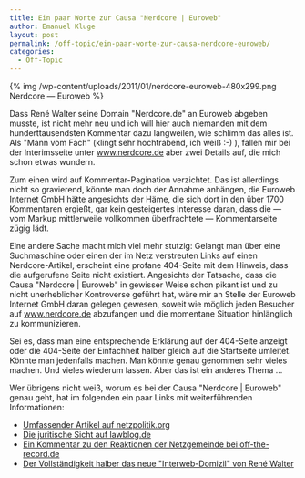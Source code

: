 ```yaml
---
title: Ein paar Worte zur Causa "Nerdcore | Euroweb"
author: Emanuel Kluge
layout: post
permalink: /off-topic/ein-paar-worte-zur-causa-nerdcore-euroweb/
categories:
  - Off-Topic
---
```


{% img /wp-content/uploads/2011/01/nerdcore-euroweb-480x299.png Nerdcore — Euroweb %}

Dass René Walter seine Domain "Nerdcore.de" an Euroweb abgeben musste, ist nicht mehr neu und ich will hier auch niemanden mit dem hunderttausendsten Kommentar dazu langweilen, wie schlimm das alles ist. Als "Mann vom Fach" (klingt sehr hochtrabend, ich weiß :-) ), fallen mir bei der Interimsseite unter www.nerdcore.de aber zwei Details auf, die mich schon etwas wundern.

Zum einen wird auf Kommentar-Pagination verzichtet. Das ist allerdings nicht so gravierend, könnte man doch der Annahme anhängen, die Euroweb Internet GmbH hätte angesichts der Häme, die sich dort in den über 1700 Kommentaren ergießt, gar kein gesteigertes Interesse daran, dass die — vom Markup mittlerweile vollkommen überfrachtete — Kommentarseite zügig lädt.

Eine andere Sache macht mich viel mehr stutzig: Gelangt man über eine Suchmaschine oder einen der im Netz verstreuten Links auf einen Nerdcore-Artikel, erscheint eine profane 404-Seite mit dem Hinweis, dass die aufgerufene Seite nicht existiert. Angesichts der Tatsache, dass die Causa "Nerdcore | Euroweb" in gewisser Weise schon pikant ist und zu nicht unerheblicher Kontroverse geführt hat, wäre mir an Stelle der Euroweb Internet GmbH daran gelegen gewesen, soweit wie möglich jeden Besucher auf www.nerdcore.de abzufangen und die momentane Situation hinlänglich zu kommunizieren.

Sei es, dass man eine entsprechende Erklärung auf der 404-Seite anzeigt oder die 404-Seite der Einfachheit halber gleich auf die Startseite umleitet. Könnte man jedenfalls machen. Man könnte genau genommen sehr vieles machen. Und vieles wiederum lassen. Aber das ist ein anderes Thema …

Wer übrigens nicht weiß, worum es bei der Causa "Nerdcore | Euroweb" genau geht, hat im folgenden ein paar Links mit weiterführenden Informationen:

  * [Umfassender Artikel auf netzpolitik.org](http://www.netzpolitik.org/2011/euroweb-vs-nerdcore/)
  * [Die juritische Sicht auf lawblog.de](http://www.lawblog.de/index.php/archives/2011/01/18/der-glaubiger-darf-er-muss-aber-nicht/)
  * [Ein Kommentar zu den Reaktionen der Netzgemeinde bei off-the-record.de](http://off-the-record.de/2011/01/19/shitstorms-und-die-selbstgerechtigkeit-des-mob/)
  * [Der Vollständigkeit halber das neue "Interweb-Domizil" von René Walter](http://www.crackajack.de/)
